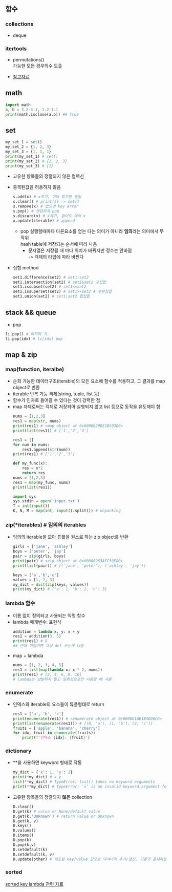 ## 함수

### collections
- deque


### itertools
- permutations()</br>
    가능한 모든 경우의수 도출
    
- [참고자료](https://docs.python.org/ko/3/library/itertools.html)

## math
```python
import math
a, b = 3.2-3.1, 1.2-1.1
print(math.isclose(a,b)) ## True
```

## set
```python
my_set_1 = set()
my_set_2 = {1, 2, 3}
my_set_3 = {1, 1, 1}
print(my_set_1) # set()
print(my_set_2) # {1, 2, 3}
print(my_set_3) # {1}
```
- 고유한 항목들의 정렬되지 않은 컬렉션
- 중복된값을 허용하지 않음
    ```python
    s.add(x) # x추가, 이미 있으면 동일
    s.clear() # print(s) -> set()
    s.remove(x) # 없으면 key error
    s.pop() # 랜덤하게 pop
    s.discard(x) # x제거, 없어도 에러 x
    x.update(iterable) # append
    ```
    - pop 실행할때마다 다른요소를 얻는 다는 의미가 아니라 **임의**라는 의미에서 무작위</br> hash table에 저장되는 순서에 따라 나옴
        - 문자열은 저장될 때 마다 위치가 바뀌지만 정수는 안바뀜</br> -> 객체의 타입에 따라 바뀐다

- 집합 method
    ```python
    set1.difference(set2) # set1-set2
    set1.intersection(set2) # set1&set2 교집합
    set1.issubset(set2) # set1<=set2
    set1.issuperset(set2) # set1>=set2 # 부분집합
    set1.union(set2) # set1|set2 합집합
    ```


## stack && queue
- pop
```python
li.pop() # 마지막 거
li.pop(idx) # li[idx] pop
```

## map & zip
### map(function, iteralbe)
- 순회 가능한 데이터구조(iterable)의 모든 요소에 함수를 적용하고, 그 결과를 map object로 반환
- iterable 반복 가능 객체(string, tuple, list 등)
- 함수가 인자로 들어갈 수 있다는 것이 강력한 점
- map 자체로써는 객체로 저장되어 실행되지 않고 list 등으로 동작을 유도해야 함
    ```python
    nums = [1,2,3]
    res1 = map(str, nums)
    print(res1) # <map object at 0x0000020DE1B503D0>
    print(list(res1)) # ['1','2','3']

    res1 = []
    for num in nums:
        res1.append(str(num))
    print(res1) # ['1','2','3']
    ```
    ```python
    def my_func(x):
        res = x*2
        return res
    nums = [1,2,3]
    res1 = map(my_func, nums)
    print(list(res1))
    ```
    ```python
    import sys
    sys.stdin = open('input.txt')
    T = int(input())
    K, N, M = map(int, input().split()) # unpacking
    ```

### zip(*iterables) # 임의의 iterables
- 임의의 iterable을 모아 튜플을 원소로 하는 zip object를 반환
    ```python
    girls = ['jane', 'ashley']
    boys = ['peter', 'jay']
    pair = zip(girls, boys)
    print(pair) # <zip object at 0x00000263AFC30E80>
    print(list(pair)) # [('jane', 'peter'), ('ashley', 'jay')]
    ```
    ```python
    keys = ['a','b','c']
    values = [1, 2, 3]
    my_dict = dict(zip(keys, values))
    print(my_dict) # {'a': 1, 'b': 2, 'c': 3}
    ```

### lambda 함수
- 이름 없이 정의되고 사용되는 익명 함수
- lambda 매개변수: 표현식
    ```python
    addition = lambda x, y: x + y
    res1 = addition(3, 5)
    print(res1) # 8
    ## 근데 이럴거면 그냥 def 쓰는게 나음
    ```
- map + lambda
    ```python
    nums = [1, 2, 3, 4, 5]
    res1 = list(map(lambda x: x * 2, nums))
    print(res1) # [2, 4, 6, 8, 10]
    # lambda는 남발하지 말고 일회성으로만 사용할 때 사용
    ```

### enumerate
- 인덱스와 iterable의 요소들이 튜플형태로 return</br>

    ```python
    res1 = ['a', 'b', 'c']
    print(enumerate(res1)) # <enumerate object at 0x000001AE1B4D06C0>
    print(list(enumerate(res1))) # [(0, 'a'), (1, 'b'), (2, 'c')]
    fruits = ['apple', 'banana', 'cherry']
    for idx, fruit in enumerate(fruits):
        print(f'인덱스 {idx}: {fruit}')
    ```

### dictionary
- **을 사용하면 keyword 형태로 작동</br>

    ```python
    my_dict = {'x': 1, 'y': 2}
    print(*my_dict) # x y
    list(**my_dict) # TypeError: list() takes no keyword arguments
    print(**my_dict) # TypeError: 'x' is an invalid keyword argument for print()
    ```
- 고유한 항목들의 정렬되지 **않은** collection
    ```python
    D.clear()
    D.get(k) # value or None/default value
    D.get(k,'Unknown') # return value or Unknown
    D.get(k, v)
    D.keys()
    D.values()
    D.items()
    D.pop(k)
    D.pop(k,v)
    D.setdefault(k)
    D.setdefault(k, v)
    D.update(other) # 제공된 key/value 값으로 딕셔너리 추가/갱신, 기존의 존재하는 key는 덮어씀
    ```


### sorted
[sorted key lambda 관련 자료](https://kingofbackend.tistory.com/98)